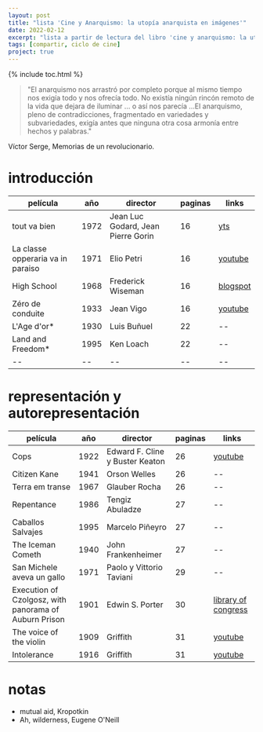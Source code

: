 ```yaml
---
layout: post
title: "lista 'Cine y Anarquismo: la utopía anarquista en imágenes'"
date: 2022-02-12
excerpt: "lista a partir de lectura del libro 'cine y anarquismo: la utopía anarquista en imágenes'"
tags: [compartir, ciclo de cine]
project: true
---
```


{% include toc.html %}

> "El anarquismo nos arrastró por completo
porque al mismo tiempo nos exigía todo y nos
ofrecía todo. No existía ningún rincón remoto
de la vida que dejara de iluminar ... o así nos
parecía ...El anarquismo, pleno de contradicciones, 
fragmentado en variedades y subvariedades, 
exigía antes que ninguna otra cosa armonía 
entre hechos y palabras."

Víctor Serge,
Memorias de un revolucionario.

# introducción

| película | año | director | paginas | links |
| -- | -- | -- | -- | -- |
| tout va bien | 1972 | Jean Luc Godard, Jean Pierre Gorin | 16 | [yts](https://yts.mx/movies/tout-va-bien-1972) |
| La classe opperaria va in paraiso | 1971 | Elio  Petri| 16 | [youtube](https://www.youtube.com/watch?v=fNcxxBjEOgw) |
| High School | 1968 | Frederick Wiseman | 16 | [blogspot](https://scalisto.blogspot.com/2022/01/frederick-wiseman-high-school-1969.html) |
| Zéro de conduite | 1933 | Jean Vigo | 16 | [youtube](https://www.youtube.com/watch?v=WlSS4Bf8rpU) |
| L'Age d'or* | 1930 | Luis Buñuel | 22 | -- |
| Land and Freedom* | 1995 | Ken Loach | 22 | -- |
| -- | -- | -- | -- | -- |

# representación y autorepresentación

| película | año | director | paginas | links |
| -- | -- | -- | -- | -- |
| Cops | 1922 | Edward F. Cline y Buster Keaton | 26 | [youtube](https://www.youtube.com/watch?v=asEgQZhShLk) |
| Citizen Kane | 1941 | Orson Welles | 26 | -- |
| Terra em transe | 1967 | Glauber Rocha | 26 | -- |
| Repentance | 1986 | Tengiz Abuladze | 27 | -- |
| Caballos Salvajes | 1995 | Marcelo Piñeyro | 27 | -- |
| The Iceman Cometh | 1940 | John Frankenheimer | 27 | -- |
| San Michele aveva un gallo | 1971 | Paolo y Vittorio Taviani | 29 | -- |
| Execution of Czolgosz, with panorama of Auburn Prison | 1901 | Edwin S. Porter | 30 | [library of congress](https://www.loc.gov/item/00694362) |
| The voice of the violin | 1909 | Griffith | 31 | [youtube](https://www.youtube.com/watch?v=haH4WJoYCmU) |
| Intolerance | 1916 | Griffith | 31 | [youtube](https://www.youtube.com/watch?v=Lg-HMkrs9-k) |



# notas

- mutual aid, Kropotkin
- Ah, wilderness, Eugene O'Neill
